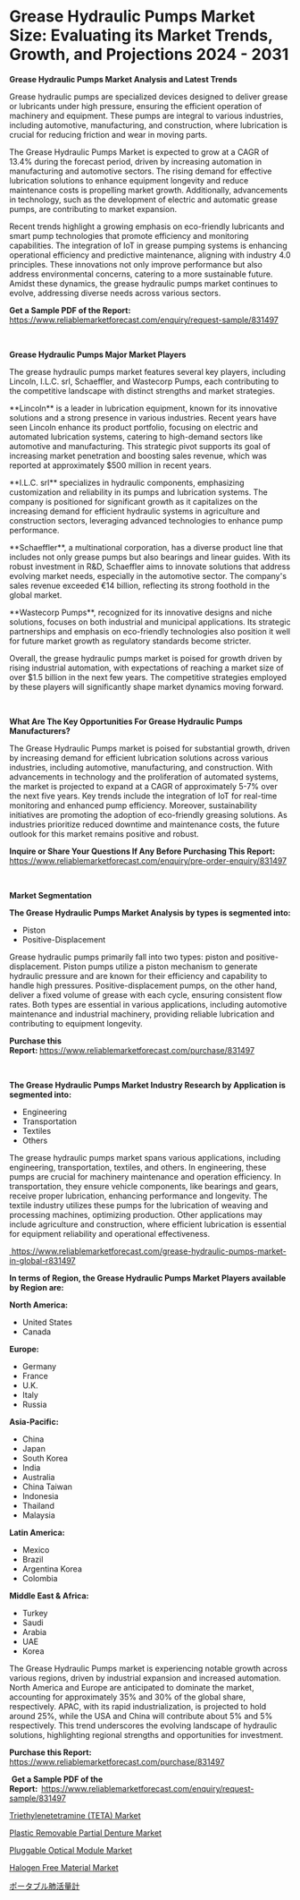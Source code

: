 <p><h1>Grease Hydraulic Pumps Market Size: Evaluating its Market Trends, Growth, and Projections 2024 - 2031</h1></p><p><strong>Grease Hydraulic Pumps Market Analysis and Latest Trends</strong></p>
<p><p>Grease hydraulic pumps are specialized devices designed to deliver grease or lubricants under high pressure, ensuring the efficient operation of machinery and equipment. These pumps are integral to various industries, including automotive, manufacturing, and construction, where lubrication is crucial for reducing friction and wear in moving parts.</p><p>The Grease Hydraulic Pumps Market is expected to grow at a CAGR of 13.4% during the forecast period, driven by increasing automation in manufacturing and automotive sectors. The rising demand for effective lubrication solutions to enhance equipment longevity and reduce maintenance costs is propelling market growth. Additionally, advancements in technology, such as the development of electric and automatic grease pumps, are contributing to market expansion.</p><p>Recent trends highlight a growing emphasis on eco-friendly lubricants and smart pump technologies that promote efficiency and monitoring capabilities. The integration of IoT in grease pumping systems is enhancing operational efficiency and predictive maintenance, aligning with industry 4.0 principles. These innovations not only improve performance but also address environmental concerns, catering to a more sustainable future. Amidst these dynamics, the grease hydraulic pumps market continues to evolve, addressing diverse needs across various sectors.</p></p>
<p><strong>Get a Sample PDF of the Report:&nbsp;</strong> <a href="https://www.reliablemarketforecast.com/enquiry/request-sample/831497?utm_campaign=1082&utm_medium=2&utm_source=Github&utm_content=ia&utm_term=13102024&utm_id=grease-hydraulic-pumps">https://www.reliablemarketforecast.com/enquiry/request-sample/831497</a></p>
<p>&nbsp;</p>
<p><strong>Grease Hydraulic Pumps Major Market Players</strong></p>
<p><p>The grease hydraulic pumps market features several key players, including Lincoln, I.L.C. srl, Schaeffler, and Wastecorp Pumps, each contributing to the competitive landscape with distinct strengths and market strategies.</p><p>**Lincoln** is a leader in lubrication equipment, known for its innovative solutions and a strong presence in various industries. Recent years have seen Lincoln enhance its product portfolio, focusing on electric and automated lubrication systems, catering to high-demand sectors like automotive and manufacturing. This strategic pivot supports its goal of increasing market penetration and boosting sales revenue, which was reported at approximately $500 million in recent years.</p><p>**I.L.C. srl** specializes in hydraulic components, emphasizing customization and reliability in its pumps and lubrication systems. The company is positioned for significant growth as it capitalizes on the increasing demand for efficient hydraulic systems in agriculture and construction sectors, leveraging advanced technologies to enhance pump performance.</p><p>**Schaeffler**, a multinational corporation, has a diverse product line that includes not only grease pumps but also bearings and linear guides. With its robust investment in R&D, Schaeffler aims to innovate solutions that address evolving market needs, especially in the automotive sector. The company's sales revenue exceeded €14 billion, reflecting its strong foothold in the global market.</p><p>**Wastecorp Pumps**, recognized for its innovative designs and niche solutions, focuses on both industrial and municipal applications. Its strategic partnerships and emphasis on eco-friendly technologies also position it well for future market growth as regulatory standards become stricter.</p><p>Overall, the grease hydraulic pumps market is poised for growth driven by rising industrial automation, with expectations of reaching a market size of over $1.5 billion in the next few years. The competitive strategies employed by these players will significantly shape market dynamics moving forward.</p></p>
<p>&nbsp;</p>
<p><strong>What Are The Key Opportunities For Grease Hydraulic Pumps Manufacturers?</strong></p>
<p><p>The Grease Hydraulic Pumps market is poised for substantial growth, driven by increasing demand for efficient lubrication solutions across various industries, including automotive, manufacturing, and construction. With advancements in technology and the proliferation of automated systems, the market is projected to expand at a CAGR of approximately 5-7% over the next five years. Key trends include the integration of IoT for real-time monitoring and enhanced pump efficiency. Moreover, sustainability initiatives are promoting the adoption of eco-friendly greasing solutions. As industries prioritize reduced downtime and maintenance costs, the future outlook for this market remains positive and robust.</p></p>
<p><strong>Inquire or Share Your Questions If Any Before Purchasing This Report:</strong> <a href="https://www.reliablemarketforecast.com/enquiry/pre-order-enquiry/831497?utm_campaign=1082&utm_medium=2&utm_source=Github&utm_content=ia&utm_term=13102024&utm_id=grease-hydraulic-pumps">https://www.reliablemarketforecast.com/enquiry/pre-order-enquiry/831497</a></p>
<p>&nbsp;</p>
<p><strong>Market Segmentation</strong></p>
<p><strong>The Grease Hydraulic Pumps Market Analysis by types is segmented into:</strong></p>
<p><ul><li>Piston</li><li>Positive-Displacement</li></ul></p>
<p><p>Grease hydraulic pumps primarily fall into two types: piston and positive-displacement. Piston pumps utilize a piston mechanism to generate hydraulic pressure and are known for their efficiency and capability to handle high pressures. Positive-displacement pumps, on the other hand, deliver a fixed volume of grease with each cycle, ensuring consistent flow rates. Both types are essential in various applications, including automotive maintenance and industrial machinery, providing reliable lubrication and contributing to equipment longevity.</p></p>
<p><strong>Purchase this Report:&nbsp;</strong><a href="https://www.reliablemarketforecast.com/purchase/831497?utm_campaign=1082&utm_medium=2&utm_source=Github&utm_content=ia&utm_term=13102024&utm_id=grease-hydraulic-pumps">https://www.reliablemarketforecast.com/purchase/831497</a></p>
<p>&nbsp;</p>
<p><strong>The Grease Hydraulic Pumps Market Industry Research by Application is segmented into:</strong></p>
<p><ul><li>Engineering</li><li>Transportation</li><li>Textiles</li><li>Others</li></ul></p>
<p><p>The grease hydraulic pumps market spans various applications, including engineering, transportation, textiles, and others. In engineering, these pumps are crucial for machinery maintenance and operation efficiency. In transportation, they ensure vehicle components, like bearings and gears, receive proper lubrication, enhancing performance and longevity. The textile industry utilizes these pumps for the lubrication of weaving and processing machines, optimizing production. Other applications may include agriculture and construction, where efficient lubrication is essential for equipment reliability and operational effectiveness.</p></p>
<p><a href="https://www.reliablemarketforecast.com/grease-hydraulic-pumps-market-in-global-r831497?utm_campaign=1082&utm_medium=2&utm_source=Github&utm_content=ia&utm_term=13102024&utm_id=grease-hydraulic-pumps">&nbsp;https://www.reliablemarketforecast.com/grease-hydraulic-pumps-market-in-global-r831497</a></p>
<p><strong>In terms of Region, the Grease Hydraulic Pumps Market Players available by Region are:</strong></p>
<p>
    <p> <strong> North America: </strong>
        <ul>
            <li>United States</li>
            <li>Canada</li>
        </ul>
        </p> 
    <p> <strong> Europe: </strong>
        <ul>
            <li>Germany</li>
            <li>France</li>
            <li>U.K.</li>
            <li>Italy</li>
            <li>Russia</li>
        </ul>
        </p> 
    <p> <strong> Asia-Pacific: </strong>
        <ul>
            <li>China</li>
            <li>Japan</li>
            <li>South Korea</li>
            <li>India</li>
            <li>Australia</li>
            <li>China Taiwan</li>
            <li>Indonesia</li>
            <li>Thailand</li>
            <li>Malaysia</li>
        </ul>
        </p> 
    <p> <strong> Latin America: </strong>
        <ul>
            <li>Mexico</li>
            <li>Brazil</li>
            <li>Argentina Korea</li>
            <li>Colombia</li>
        </ul>
        </p> 
    <p> <strong> Middle East & Africa: </strong>
        <ul>
            <li>Turkey</li>
            <li>Saudi</li>
            <li>Arabia</li>
            <li>UAE</li>
            <li>Korea</li>
        </ul>
    </p>
    </p>
<p><p>The Grease Hydraulic Pumps market is experiencing notable growth across various regions, driven by industrial expansion and increased automation. North America and Europe are anticipated to dominate the market, accounting for approximately 35% and 30% of the global share, respectively. APAC, with its rapid industrialization, is projected to hold around 25%, while the USA and China will contribute about 5% and 5% respectively. This trend underscores the evolving landscape of hydraulic solutions, highlighting regional strengths and opportunities for investment.</p></p>
<p><strong>Purchase this Report: </strong><a href="https://www.reliablemarketforecast.com/purchase/831497?utm_campaign=1082&utm_medium=2&utm_source=Github&utm_content=ia&utm_term=13102024&utm_id=grease-hydraulic-pumps">https://www.reliablemarketforecast.com/purchase/831497</a></p>
<p>&nbsp;<strong>Get a Sample PDF of the Report:&nbsp;&nbsp;</strong><a href="https://www.reliablemarketforecast.com/enquiry/request-sample/831497?utm_campaign=1082&utm_medium=2&utm_source=Github&utm_content=ia&utm_term=13102024&utm_id=grease-hydraulic-pumps">https://www.reliablemarketforecast.com/enquiry/request-sample/831497</a></p>
<p><strong></strong></p>
<p><p><a href="https://github.com/marcouhbmammoc/Market-Research-Report-List-1/blob/main/triethylenetetramine-teta-market.md?utm_campaign=1082&utm_medium=2&utm_source=Github&utm_content=ia&utm_term=13102024&utm_id=grease-hydraulic-pumps">Triethylenetetramine (TETA) Market</a></p><p><a href="https://www.linkedin.com/pulse/plastic-removable-partial-denture-market-essentials-key-tcyke?utm_campaign=1082&utm_medium=2&utm_source=Github&utm_content=ia&utm_term=13102024&utm_id=grease-hydraulic-pumps">Plastic Removable Partial Denture Market</a></p><p><a href="https://www.linkedin.com/pulse/evaluating-global-pluggable-optical-module-market-trends-growth-mkjzc?utm_campaign=1082&utm_medium=2&utm_source=Github&utm_content=ia&utm_term=13102024&utm_id=grease-hydraulic-pumps">Pluggable Optical Module Market</a></p><p><a href="https://github.com/cleora2ime/Market-Research-Report-List-1/blob/main/halogen-free-material-market.md?utm_campaign=1082&utm_medium=2&utm_source=Github&utm_content=ia&utm_term=13102024&utm_id=grease-hydraulic-pumps">Halogen Free Material Market</a></p><p><a href="https://github.com/lababdou/Market-Research-Report-List-6/blob/main/737212317706.md?utm_campaign=1082&utm_medium=2&utm_source=Github&utm_content=ia&utm_term=13102024&utm_id=grease-hydraulic-pumps">ポータブル肺活量計</a></p></p>